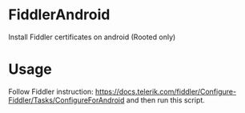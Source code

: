 # FiddlerAndroid
Install Fiddler certificates on android (Rooted only)

# Usage
Follow Fiddler instruction:
https://docs.telerik.com/fiddler/Configure-Fiddler/Tasks/ConfigureForAndroid
and then run this script.
